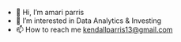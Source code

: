 - 👋 Hi, I’m amari parris
- 👀 I’m interested in Data Analytics & Investing
- 📫 How to reach me kendallparris13@gmail.com

<!---
amariparris/amariparris is a ✨ special ✨ repository because its `README.md` (this file) appears on your GitHub profile.
You can click the Preview link to take a look at your changes.
--->
